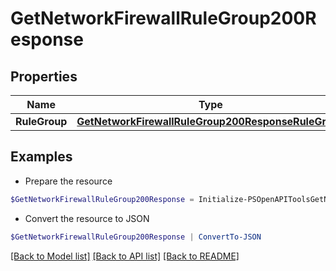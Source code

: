 # GetNetworkFirewallRuleGroup200Response
## Properties

Name | Type | Description | Notes
------------ | ------------- | ------------- | -------------
**RuleGroup** | [**GetNetworkFirewallRuleGroup200ResponseRuleGroup**](GetNetworkFirewallRuleGroup200ResponseRuleGroup.md) |  | [optional] 

## Examples

- Prepare the resource
```powershell
$GetNetworkFirewallRuleGroup200Response = Initialize-PSOpenAPIToolsGetNetworkFirewallRuleGroup200Response  -RuleGroup null
```

- Convert the resource to JSON
```powershell
$GetNetworkFirewallRuleGroup200Response | ConvertTo-JSON
```

[[Back to Model list]](../README.md#documentation-for-models) [[Back to API list]](../README.md#documentation-for-api-endpoints) [[Back to README]](../README.md)

